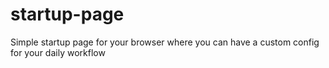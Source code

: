 # startup-page
Simple startup page for your browser where you can have a custom config for your daily workflow

